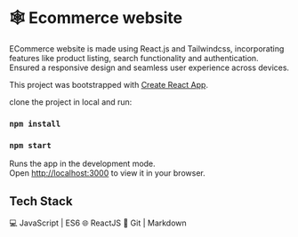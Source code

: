 #  🕸 Ecommerce website

ECommerce website is made using React.js and Tailwindcss, incorporating features like
product listing, search functionality and authentication. Ensured a responsive design and seamless user
experience across devices.

This project was bootstrapped with [Create React App](https://github.com/facebook/create-react-app).

clone the project in local and run:
### `npm install` 
### `npm start` 

Runs the app in the development mode.\
Open [http://localhost:3000](http://localhost:3000) to view it in your browser.

## Tech Stack
💻 JavaScript | ES6
🌐 ReactJS 
🔧 Git | Markdown
